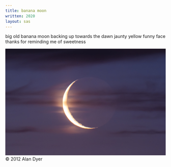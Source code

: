 ```yaml
---
title: banana moon 
written: 2020
layout: sas
---
```


<div class="poem">
big old banana moon  
backing up towards the dawn  
jaunty yellow  
funny face  
thanks for reminding me  
of sweetness
</div>

!["Waning moon"](/assets/images/bucket/oldmoon.jpg "old moon")  
&copy; 2012 Alan Dyer
